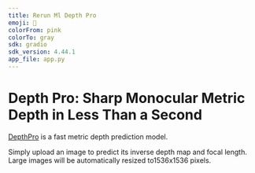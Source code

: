 ```yaml
---
title: Rerun Ml Depth Pro
emoji: 🏃
colorFrom: pink
colorTo: gray
sdk: gradio
sdk_version: 4.44.1
app_file: app.py
---
```


# Depth Pro: Sharp Monocular Metric Depth in Less Than a Second

[DepthPro](https://huggingface.co/apple/DepthPro) is a fast metric depth prediction model.

Simply upload an image to predict its inverse depth map and focal length.
Large images will be automatically resized to1536x1536 pixels.
